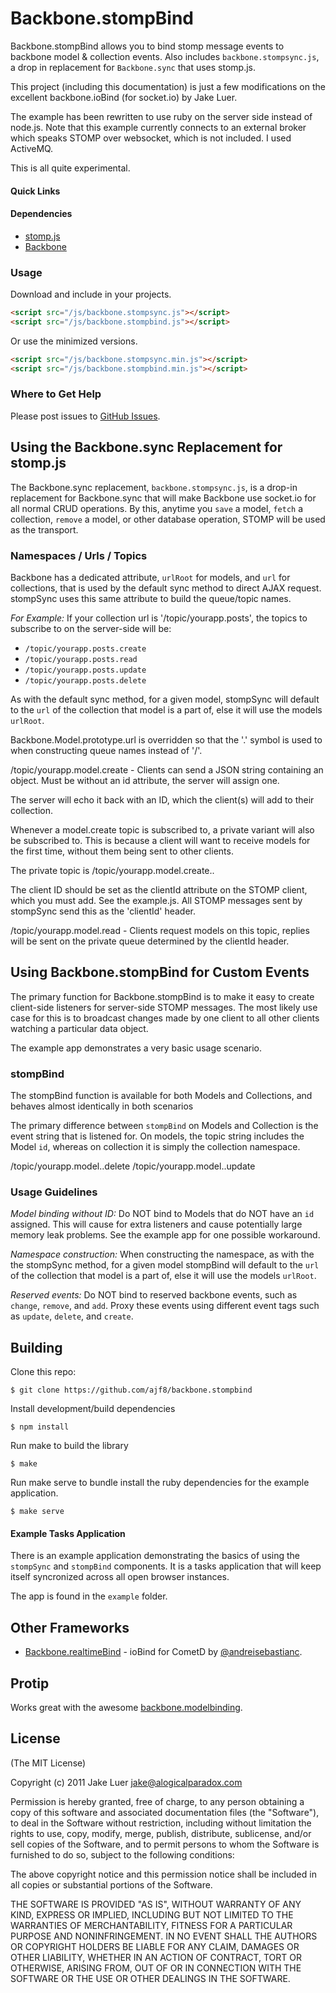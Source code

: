 # Backbone.stompBind

Backbone.stompBind allows you to bind stomp message events to backbone model & collection events.
Also includes `backbone.stompsync.js`, a drop in replacement for `Backbone.sync` that uses stomp.js.

This project (including this documentation) is just a few modifications on the excellent backbone.ioBind (for socket.io) by Jake Luer.

The example has been rewritten to use ruby on the server side instead of node.js.
Note that this example currently connects to an external broker which speaks STOMP over websocket, which is not included. I used ActiveMQ.

This is all quite experimental.

#### Quick Links


#### Dependencies

* [stomp.js](https://github.com/jmesnil/stomp-websocket/)
* [Backbone](http://documentcloud.github.com/backbone/)

### Usage

Download and include in your projects.

```html
<script src="/js/backbone.stompsync.js"></script>
<script src="/js/backbone.stompbind.js"></script>
```

Or use the minimized versions.

```html
<script src="/js/backbone.stompsync.min.js"></script>
<script src="/js/backbone.stompbind.min.js"></script>
```

### Where to Get Help

Please post issues to [GitHub Issues](https://github.com/ajf8/backbone.stompbind/issues).

## Using the Backbone.sync Replacement for stomp.js

The Backbone.sync replacement, `backbone.stompsync.js`, is a drop-in replacement for Backbone.sync that
will make Backbone use socket.io for all normal CRUD operations. By this, anytime you `save` a model,
`fetch` a collection, `remove` a model, or other database operation, STOMP will be used as the
transport.

### Namespaces / Urls / Topics

Backbone has a dedicated attribute, `urlRoot` for models, and `url` for collections, that is used
by the default sync method to direct AJAX request. stompSync uses this same attribute to build
the queue/topic names.

*For Example:* If your collection url is '/topic/yourapp.posts', the topics to subscribe to on the server-side will be:

* `/topic/yourapp.posts.create`
* `/topic/yourapp.posts.read`
* `/topic/yourapp.posts.update`
* `/topic/yourapp.posts.delete`

As with the default sync method, for a given model, stompSync will default to the `url` of the collection
that model is a part of, else it will use the models `urlRoot`.

Backbone.Model.prototype.url is overridden so that the '.' symbol is used to when constructing queue names
instead of '/'.

/topic/yourapp.model.create - Clients can send a JSON string containing an object.
Must be without an id attribute, the server will assign one.

The server will echo it back with an ID, which the client(s) will add to their collection.

Whenever a model.create topic is subscribed to, a private variant will also be subscribed to. This is because
a client will want to receive models for the first time, without them being sent to other clients.

The private topic is /topic/yourapp.model.create.<client ID>.

The client ID should be set as the clientId attribute on the STOMP client, which you must add. See the example.js.
All STOMP messages sent by stompSync send this as the 'clientId' header.

/topic/yourapp.model.read - Clients request models on this topic, replies will be sent on the private queue
determined by the clientId header.

## Using Backbone.stompBind for Custom Events

The primary function for Backbone.stompBind is to make it easy to create client-side listeners
for server-side STOMP messages. The most likely use case for this is to broadcast changes
made by one client to all other clients watching a particular data object.

The example app demonstrates a very basic usage scenario.

### stompBind

The stompBind function is available for both Models and Collections, and behaves almost identically in both scenarios

The primary difference between `stompBind` on Models and Collection is the event string that is listened for.
On models, the topic string includes the Model `id`, whereas on collection it is simply the collection namespace.

/topic/yourapp.model.<id>.delete
/topic/yourapp.model.<id>.update

### Usage Guidelines

*Model binding without ID:* Do NOT bind to Models that do NOT have an `id` assigned. This will cause for extra listeners
and cause potentially large memory leak problems. See the example app for one possible workaround.

*Namespace construction:* When constructing the namespace, as with the the stompSync method, for a given model stompBind
will default to the `url` of the collection that model is a part of, else it will use the models `urlRoot`.

*Reserved events:* Do NOT bind to reserved backbone events, such as `change`, `remove`, and `add`. Proxy these
events using different event tags such as `update`, `delete`, and `create`.

## Building

Clone this repo:

`$ git clone https://github.com/ajf8/backbone.stompbind`

Install development/build dependencies

`$ npm install`

Run make to build the library

`$ make`

Run make serve to bundle install the ruby dependencies for the example
application.

`$ make serve`

#### Example Tasks Application

There is an example application demonstrating the basics of using the
`stompSync` and `stompBind` components. It is a tasks application that will keep itself syncronized across all open
browser instances.

The app is found in the `example` folder.

## Other Frameworks

- [Backbone.realtimeBind](https://github.com/andreisebastianc/Backbone.js-Cometd-RealtimeBind) - ioBind for CometD by [@andreisebastianc](https://github.com/andreisebastianc/).

## Protip

Works great with the awesome [backbone.modelbinding](https://github.com/derickbailey/backbone.modelbinding).

## License

(The MIT License)

Copyright (c) 2011 Jake Luer <jake@alogicalparadox.com>

Permission is hereby granted, free of charge, to any person obtaining a copy
of this software and associated documentation files (the "Software"), to deal
in the Software without restriction, including without limitation the rights
to use, copy, modify, merge, publish, distribute, sublicense, and/or sell
copies of the Software, and to permit persons to whom the Software is
furnished to do so, subject to the following conditions:

The above copyright notice and this permission notice shall be included in
all copies or substantial portions of the Software.

THE SOFTWARE IS PROVIDED "AS IS", WITHOUT WARRANTY OF ANY KIND, EXPRESS OR
IMPLIED, INCLUDING BUT NOT LIMITED TO THE WARRANTIES OF MERCHANTABILITY,
FITNESS FOR A PARTICULAR PURPOSE AND NONINFRINGEMENT. IN NO EVENT SHALL THE
AUTHORS OR COPYRIGHT HOLDERS BE LIABLE FOR ANY CLAIM, DAMAGES OR OTHER
LIABILITY, WHETHER IN AN ACTION OF CONTRACT, TORT OR OTHERWISE, ARISING FROM,
OUT OF OR IN CONNECTION WITH THE SOFTWARE OR THE USE OR OTHER DEALINGS IN
THE SOFTWARE.
